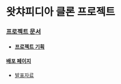 # 왓챠피디아 클론 프로젝트 

### [프로젝트 문서](https://hg-edu.notion.site/1-3f6ddcf557534f7780632795446d2dc5)

- #### [프로젝트 기획](https://hg-edu.notion.site/f67f442632f24417bc5f40dc6b54ced1)

#### [배포 페이지](https://port-0-red-glassess-13aenn2blhthwfuc.sel4.cloudtype.app/)

* [발표자료](https://github.com/mangji12/Red_glassess/blob/main/Red_glasses%20%E1%84%8B%E1%85%AA%E1%86%BA%E1%84%8E%E1%85%A3%E1%84%91%E1%85%B5%E1%84%83%E1%85%B5%E1%84%8B%E1%85%A1.pdf)
